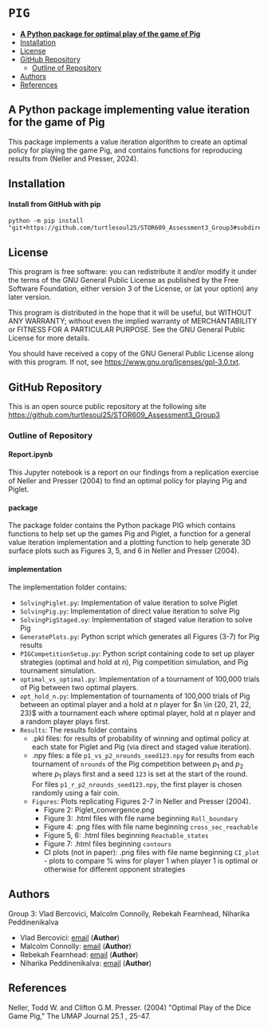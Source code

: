 # `PIG`
- [**A Python package for optimal play of the game of Pig**](#)
- [Installation](#installation)
- [License](#license)
- [GitHub Repository](#github-repository)
    - [Outline of Repository](#outline-of-repository)
- [Authors](#authors)
- [References](#references)


## A Python package implementing value iteration for the game of Pig

This package implements a value iteration algorithm to create an optimal policy for playing the game Pig, and contains functions for reproducing results from (Neller and Presser, 2024).

## Installation

#### Install from GitHub with pip
    python -m pip install "git+https://github.com/turtlesoul25/STOR609_Assessment3_Group3#subdirectory=package"


## License

This program is free software: you can redistribute it and/or modify it under the terms of the GNU General Public License as published by the Free Software Foundation, either version 3 of the License, or (at your option) any later version.

This program is distributed in the hope that it will be useful, but WITHOUT ANY WARRANTY; without even the implied warranty of MERCHANTABILITY or FITNESS FOR A PARTICULAR PURPOSE. See the GNU General Public License for more details.

You should have received a copy of the GNU General Public License along with this program. If not, see <https://www.gnu.org/licenses/gpl-3.0.txt>.


## GitHub Repository

This is an open source public repository at the following site <https://github.com/turtlesoul25/STOR609_Assessment3_Group3>

### Outline of Repository
#### Report.ipynb
This Jupyter notebook is a report on our findings from a replication exercise of Neller and Presser (2004) to find an optimal policy for playing Pig and Piglet.

#### package
The package folder contains the Python package PIG which contains functions to help set up the games Pig and Piglet, a function for a general value iteration implementation and a plotting function to help generate 3D surface plots such as Figures 3, 5, and 6 in Neller and Presser (2004).

#### implementation
The implementation folder contains:
- `SolvingPiglet.py`: Implementation of value iteration to solve Piglet
- `SolvingPig.py`: Implementation of direct value iteration to solve Pig
- `SolvingPigStaged.oy`: Implementation of staged value iteration to solve Pig
- `GeneratePlots.py`: Python script which generates all Figures (3-7) for Pig results
- `PIGCompetitionSetup.py`: Python script containing code to set up player strategies (optimal and hold at $n$), Pig competition simulation, and Pig tournament simulation.
- `optimal_vs_optimal.py`: Implementation of a tournament of 100,000 trials of Pig between two optimal players.
- `opt_hold_n.py`: Implementation of tournaments of 100,000 trials of Pig between an optimal player and a hold at $n$ player for $n \in \{20, 21, 22, 23}$ with a tournament each where optimal player, hold at $n$ player and a random player plays first.
- `Results`: The results folder contains 
    - .pkl files: for results of probability of winning and optimal policy at each state for Piglet and Pig (via direct and staged value iteration).
    - .npy files: a file `p1_vs_p2_nrounds_seed123.npy` for results from each tournament of `nrounds` of the Pig competition between $p_1$ and $p_2$ where $p_1$ plays first and a seed `123` is set at the start of the round. For files `p1_r_p2_nrounds_seed123.npy`, the first player is chosen randomly using a fair coin.
    - `Figures`: Plots replicating Figures 2-7 in Neller and Presser (2004).
        - Figure 2: Piglet_convergence.png
        - Figure 3: .html files with file name beginning `Roll_boundary`
        - Figure 4: .png files with file name beginning `cross_sec_reachable` 
        - Figure 5, 6: .html files beginning `Reachable_states`
        - Figure 7: .html files beginning `contours`
        - CI plots (not in paper): .png files with file name beginning `CI_plot` - plots to compare $\%$ wins for player 1 when player 1 is optimal or otherwise for different opponent strategies


## Authors

Group 3: Vlad Bercovici, Malcolm Connolly, Rebekah Fearnhead, Niharika Peddinenikalva

- Vlad Bercovici: [email](mailto:v.bercovici@lancaster.ac.uk) (**Author**)
- Malcolm Connolly: [email](mailto:m.connolly4@lancaster.ac.uk) (**Author**)
- Rebekah Fearnhead: [email](mailto:r.fearnhead1@lancaster.ac.uk) (**Author**)
- Niharika Peddinenikalva: [email](mailto:n.peddinenikalva@lancaster.ac.uk) (**Author**)


## References
Neller, Todd W. and Clifton G.M. Presser. (2004) "Optimal Play of the Dice Game Pig," The UMAP Journal 25.1 , 25-47.

